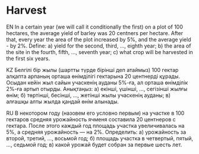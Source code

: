 # Harvest
EN
In a certain year (we will call it conditionally the first) on a plot of 100 hectares, the average yield of barley was 20 centners per hectare. After that, every year the area of the plot increased by 5%, and the average yield - by 2%. Define:
         a) yield for the second, third, ..., eighth year;
         b) the area of the site in the fourth, fifth, ..., seventh year;
         c) what crop will be harvested in the first six years.
         
KZ
Белгілі бір жылы (шартты түрде бірінші деп атаймыз) 100 гектар алқапта арпаның орташа өнімділігі гектарына 20 центнерді құрады. Осыдан кейін жыл сайын учаскенің ауданы 5%-ға, ал орташа өнімділік 2%-ға артып отырды. Анықтаңыз:
         а) екінші, үшінші, ..., сегізінші жылғы өнім;
         б) төртінші, бесінші, ..., жетінші жылы учаскенің ауданы;
         в) алғашқы алты жылда қандай өнім алынады.

RU
В некотором году (назовем его условно первым) на участке в 100 гектаров средняя урожайность ячменя составила 20 центнеров с гектара. После этого каждый год площадь участка увеличивалась на 5%, а средняя урожайность — на 2%. Определить:
        а) урожайность за второй, третий, …, восьмой год;
        б) площадь участка в четвертый, пятый, …, седьмой год;
        в) какой урожай будет собран за первые шесть лет.
